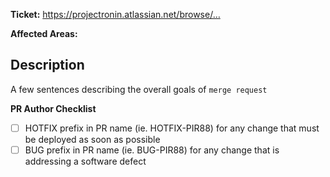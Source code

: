 **Ticket:** https://projectronin.atlassian.net/browse/…
<!-- one or multiple affected areas separated by commas(,) e.g.: authentication, graph, diagnosis, redux -->
**Affected Areas:**

<!-- for a better description message:
  - what was done?
  - why was done?
  - how it was addressed?  -->

## Description

A few sentences describing the overall goals of `merge request`

**PR Author Checklist**

- [ ] HOTFIX prefix in PR name (ie. HOTFIX-PIR88) for any change that must be deployed as soon as possible
- [ ] BUG prefix in PR name (ie. BUG-PIR88) for any change that is addressing a software defect
